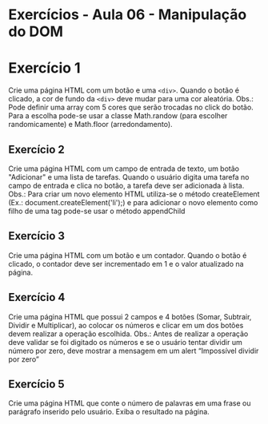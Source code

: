 # Exercícios - Aula 06 - Manipulação do DOM

# Exercício 1
Crie uma página HTML com um botão e uma `<div>`. Quando o botão é clicado, a cor de
fundo da `<div>` deve mudar para uma cor aleatória. Obs.: Pode definir uma array com 5 cores que serão trocadas no click do botão. Para a escolha pode-se usar a classe
Math.randow (para escolher randomicamente) e Math.floor (arredondamento).

## Exercício 2
Crie uma página HTML com um campo de entrada de texto, um botão "Adicionar" e
uma lista de tarefas. Quando o usuário digita uma tarefa no campo de entrada e clica
no botão, a tarefa deve ser adicionada à lista.
Obs.: Para criar um novo elemento HTML utiliza-se o método createElement (Ex.: document.createElement('li');) e
para adicionar o novo elemento como filho de uma tag pode-se usar o método appendChild

## Exercício 3
Crie uma página HTML com um botão e um contador. Quando o botão é clicado, o
contador deve ser incrementado em 1 e o valor atualizado na página.

## Exercício 4
Crie uma página HTML que possui 2 campos e 4 botões (Somar, Subtrair, Dividir e
Multiplicar), ao colocar os números e clicar em um dos botões devem realizar a
operação escolhida.
Obs.: Antes de realizar a operação deve validar se foi digitado os números e se o usuário tentar dividir um número
por zero, deve mostrar a mensagem em um alert “Impossível dividir por zero”

## Exercício 5
Crie uma página HTML que conte o número de palavras em uma frase ou parágrafo
inserido pelo usuário. Exiba o resultado na página.
